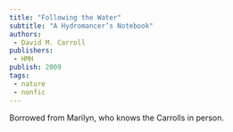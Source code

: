 ```yaml
---
title: "Following the Water"
subtitle: "A Hydromancer’s Notebook"
authors: 
 - David M. Carroll
publishers:
 - HMH
publish: 2009
tags: 
 - nature
 - nonfic
---
```


Borrowed from Marilyn, who knows the Carrolls in person.